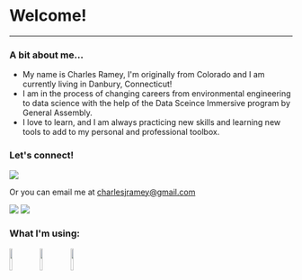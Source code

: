 # Welcome!
---

### A bit about me...
- My name is Charles Ramey, I'm originally from Colorado and I am currently living in Danbury, Connecticut!
- I am in the process of changing careers from environmental engineering to data science with the help of the Data Sceince Immersive program by General Assembly.
- I love to learn, and I am always practicing new skills and learning new tools to add to my personal and professional toolbox.

### Let's connect!
[![](https://img.shields.io/badge/linkedin-%230077B5.svg?style=for-the-badge&logo=linkedin)](https://www.linkedin.com/in/charlesjramey/)


Or you can email me at charlesjramey@gmail.com

<img src="https://github-readme-stats.vercel.app/api?username=charlesjramey&show_icons=true"/>

<img src="https://github-readme-stats.vercel.app/api/top-langs?username=charlesjramey"/>

### What I'm using:
<code><img width="10%" src="https://www.vectorlogo.zone/logos/jupyter/jupyter-ar21.svg"></code>
<code><img width="10%" src="https://www.vectorlogo.zone/logos/mysql/mysql-ar21.svg"></code>
<code><img width="10%" src="https://www.vectorlogo.zone/logos/python/python-ar21.svg"></code>
